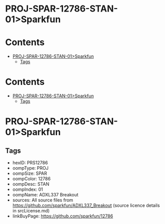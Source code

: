 
PROJ-SPAR-12786-STAN-01>Sparkfun
================================

Contents
========

* [PROJ-SPAR-12786-STAN-01>Sparkfun](#proj-spar-12786-stan-01sparkfun)
	* [Tags](#tags)

Contents
========

* [PROJ-SPAR-12786-STAN-01>Sparkfun](#proj-spar-12786-stan-01sparkfun)
	* [Tags](#tags)

# PROJ-SPAR-12786-STAN-01>Sparkfun

## Tags

- hexID: PRS12786
- oompType: PROJ
- oompSize: SPAR
- oompColor: 12786
- oompDesc: STAN
- oompIndex: 01
- oompName: ADXL337 Breakout
- sources: All source files from https://github.com/sparkfun/ADXL337_Breakout (source licence details in srcLicense.md)
- linkBuyPage: https://github.com/sparkfun/12786
